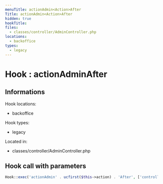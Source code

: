 ```yaml
---
menuTitle: actionAdmin<Action>After
Title: actionAdmin<Action>After
hidden: true
hookTitle: 
files:
  - classes/controller/AdminController.php
locations:
  - backoffice
types:
  - legacy
---
```


# Hook : actionAdmin<Action>After

## Informations

Hook locations: 
  - backoffice

Hook types: 
  - legacy

Located in: 
  - classes/controller/AdminController.php

## Hook call with parameters

```php
Hook::exec('actionAdmin' . ucfirst($this->action) . 'After', ['controller' => $this, 'return' => $return]);
```